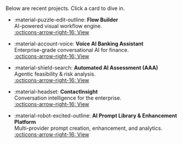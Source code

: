 #
Below are recent projects. Click a card to dive in.

<div class="grid cards" markdown>

-   :material-puzzle-edit-outline: **Flow Builder**  
    AI-powered visual workflow engine.  
    [:octicons-arrow-right-16: View](pr1_FlowBuilder.md)

-   :material-account-voice: **Voice AI Banking Assistant**  
    Enterprise-grade conversational AI for finance.  
    [:octicons-arrow-right-16: View](pr2_SpeechAI.md)

-   :material-shield-search: **Automated AI Assessment (AAA)**  
    Agentic feasibility & risk analysis.  
    [:octicons-arrow-right-16: View](pr3_AIAssessment.md)

-   :material-headset: **ContactInsight**  
    Conversation intelligence for the enterprise.  
    [:octicons-arrow-right-16: View](pr4_ContactInsight.md)

-   :material-robot-excited-outline: **AI Prompt Library & Enhancement Platform**  
    Multi-provider prompt creation, enhancement, and analytics.  
    [:octicons-arrow-right-16: View](pr5_PromptLibrary.md)

</div>
